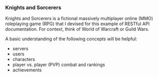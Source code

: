 
### Knights and Sorcerers

Knights and Sorcerers is a fictional massively multiplayer online (MMO) roleplaying game (RPG) that I devised for this example of RESTful API documentation. For context, think of World of Warcraft or Guild Wars. 

A basic understanding of the following concepts will be helpful:
- servers
- users
- characters
- player vs. player (PVP) combat and rankings
- achievements
